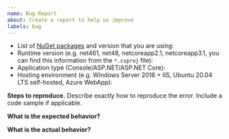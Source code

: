 ```yaml
---
name: Bug Report
about: Create a report to help us improve
labels: bug
---
```


* List of [NuGet packages](https://github.com/microsoft/ApplicationInsights-dotnet#nuget-packages) and version that you are using:
* Runtime version (e.g. net461, net48, netcoreapp2.1, netcoreapp3.1, you can find this information from the `*.csproj` file):
* Application type (Console/ASP.NET/ASP.NET Core):
* Hosting environment (e.g. Windows Server 2016 + IIS, Ubuntu 20.04 LTS self-hosted, Azure WebApp):

**Steps to reproduce.**
Describe exactly how to reproduce the error. Include a code sample if applicable.

**What is the expected behavior?**

**What is the actual behavior?**

